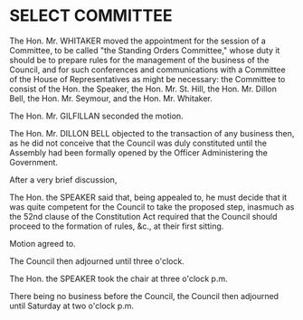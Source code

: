 # SELECT COMMITTEE

The Hon. Mr. WHITAKER moved the appointment for the session of a Committee, to be called "the Standing Orders Committee," whose duty it should be to prepare rules for the management of the business of the Council, and for such conferences and communications with a Committee of the House of Representatives as might be necessary: the Committee to consist of the Hon. the Speaker, the Hon. Mr. St. Hill, the Hon. Mr. Dillon Bell, the Hon. Mr. Seymour, and the Hon. Mr. Whitaker.

The Hon. Mr. GILFILLAN seconded the motion.

The Hon. Mr. DILLON BELL objected to the transaction of any business then, as he did not conceive that the Council was duly constituted until the Assembly had been formally opened by the Officer Administering the Government.

After a very brief discussion,

The Hon. the SPEAKER said that, being<!--2--> appealed to, he must decide that it was quite competent for the Council to take the proposed step, inasmuch as the 52nd clause of the Constitution Act required that the Council should proceed to the formation of rules, &c., at their first sitting.

Motion agreed to.

The Council then adjourned until three o'clock.

The Hon. the SPEAKER took the chair at three o'clock p.m.

There being no business before the Council, the Council then adjourned until Saturday at two o'clock p.m.